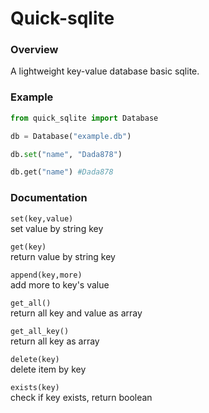 # Quick-sqlite
### Overview
A lightweight key-value database basic sqlite.
### Example
```py
from quick_sqlite import Database

db = Database("example.db")

db.set("name", "Dada878")

db.get("name") #Dada878
```
### Documentation

```set(key,value)```\
set value by string key

```get(key)```\
return value by string key

```append(key,more)```\
add more to key's value

```get_all()```\
return all key and value as array

```get_all_key()```\
return all key as array

```delete(key)```\
delete item by key

```exists(key)```\
check if key exists, return boolean
